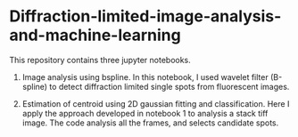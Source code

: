# Diffraction-limited-image-analysis-and-machine-learning

This repository contains three jupyter notebooks.

1. Image analysis using bspline.
   In this notebook, I used wavelet filter (B-spline) to detect diffraction limited single spots from fluorescent images.
   
2. Estimation of centroid using 2D gaussian fitting and classification.
   Here I apply the approach developed in notebook 1 to analysis a stack tiff image. The code analysis all the frames, and selects candidate spots.
